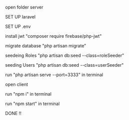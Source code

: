 open folder server

SET UP laravel

SET UP .env

install jwt "composer require firebase/php-jwt"

migrate database "php artisan migrate"

seedeing Roles "php artisan db:seed --class=roleSeeder"

seeding Users "php artisan db:seed --class=userSeeder"

run "php artisan serve --port=3333" in terminal

open client

run "npm i" in terminal

run "npm start" in terminal

DONE !!
